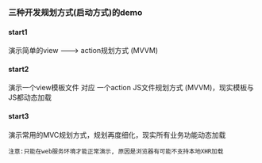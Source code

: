 ﻿### 三种开发规划方式(启动方式)的demo

#### start1
演示简单的view ---> action规划方式 (MVVM)


#### start2
演示一个view模板文件 对应 一个action JS文件规划方式 (MVVM)，现实模板与JS都动态加载


#### start3
演示常用的MVC规划方式，规划再度细化，现实所有业务功能动态加载

`注意:只能在web服务环境才能正常演示, 原因是浏览器有可能不支持本地XHR加载`

